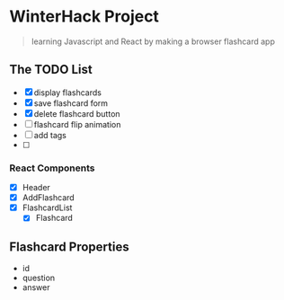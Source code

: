 # WinterHack Project
> learning Javascript and React by making a browser flashcard app

## The TODO List
- [x] display flashcards
- [x] save flashcard form
- [x] delete flashcard button
- [ ] flashcard flip animation
- [ ] add tags
- [ ] 

### React Components
- [x] Header
- [x] AddFlashcard
- [x] FlashcardList
  - [x] Flashcard

## Flashcard Properties
* id
* question
* answer